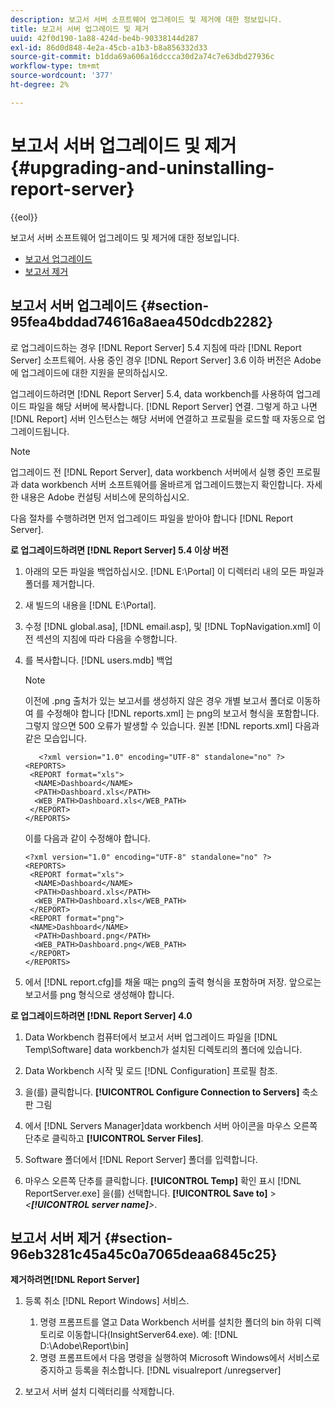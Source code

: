 ```yaml
---
description: 보고서 서버 소프트웨어 업그레이드 및 제거에 대한 정보입니다.
title: 보고서 서버 업그레이드 및 제거
uuid: 42f0d190-1a88-424d-be4b-90338144d287
exl-id: 86d0d848-4e2a-45cb-a1b3-b8a856332d33
source-git-commit: b1dda69a606a16dccca30d2a74c7e63dbd27936c
workflow-type: tm+mt
source-wordcount: '377'
ht-degree: 2%

---
```


# 보고서 서버 업그레이드 및 제거{#upgrading-and-uninstalling-report-server}

{{eol}}

보고서 서버 소프트웨어 업그레이드 및 제거에 대한 정보입니다.

* [보고서 업그레이드](../../../home/c-rpt-oview/c-inst-rpt/c-upgrade-uninstall-rpt.md#section-95fea4bddad74616a8aea450dcdb2282)
* [보고서 제거](../../../home/c-rpt-oview/c-inst-rpt/c-upgrade-uninstall-rpt.md#section-96eb3281c45a45c0a7065deaa6845c25)

## 보고서 서버 업그레이드 {#section-95fea4bddad74616a8aea450dcdb2282}

로 업그레이드하는 경우 [!DNL Report Server] 5.4 지침에 따라 [!DNL Report Server] 소프트웨어. 사용 중인 경우 [!DNL Report Server] 3.6 이하 버전은 Adobe에 업그레이드에 대한 지원을 문의하십시오.

업그레이드하려면 [!DNL Report Server] 5.4, data workbench를 사용하여 업그레이드 파일을 해당 서버에 복사합니다. [!DNL Report Server] 연결. 그렇게 하고 나면 [!DNL Report] 서버 인스턴스는 해당 서버에 연결하고 프로필을 로드할 때 자동으로 업그레이드됩니다.

>[!NOTE]
>
>업그레이드 전 [!DNL Report Server], data workbench 서버에서 실행 중인 프로필과 data workbench 서버 소프트웨어를 올바르게 업그레이드했는지 확인합니다. 자세한 내용은 Adobe 컨설팅 서비스에 문의하십시오.

다음 절차를 수행하려면 먼저 업그레이드 파일을 받아야 합니다 [!DNL Report Server].

**로 업그레이드하려면 [!DNL Report Server] 5.4 이상 버전**

1. 아래의 모든 파일을 백업하십시오. [!DNL E:\Portal] 이 디렉터리 내의 모든 파일과 폴더를 제거합니다.
1. 새 빌드의 내용을 [!DNL E:\Portal].
1. 수정 [!DNL global.asa], [!DNL email.asp], 및 [!DNL TopNavigation.xml] 이전 섹션의 지침에 따라 다음을 수행합니다.

1. 를 복사합니다. [!DNL users.mdb] 백업

   >[!NOTE]
   >
   >이전에 .png 출처가 있는 보고서를 생성하지 않은 경우 개별 보고서 폴더로 이동하여 를 수정해야 합니다 [!DNL reports.xml] 는 png의 보고서 형식을 포함합니다. 그렇지 않으면 500 오류가 발생할 수 있습니다. 원본 [!DNL reports.xml] 다음과 같은 모습입니다.

   ```
      <?xml version="1.0" encoding="UTF-8" standalone="no" ?>
   <REPORTS>
    <REPORT format="xls">
     <NAME>Dashboard</NAME>
     <PATH>Dashboard.xls</PATH>
     <WEB_PATH>Dashboard.xls</WEB_PATH>
    </REPORT>
   </REPORTS>
   ```

   이를 다음과 같이 수정해야 합니다.

   ```
   <?xml version="1.0" encoding="UTF-8" standalone="no" ?>
   <REPORTS>
    <REPORT format="xls">
     <NAME>Dashboard</NAME>
     <PATH>Dashboard.xls</PATH>
     <WEB_PATH>Dashboard.xls</WEB_PATH>
    </REPORT>
    <REPORT format="png">
    <NAME>Dashboard</NAME>
     <PATH>Dashboard.png</PATH>
     <WEB_PATH>Dashboard.png</WEB_PATH>
    </REPORT>
   </REPORTS>
   ```

1. 에서 [!DNL report.cfg]를 채울 때는 png의 출력 형식을 포함하며 저장. 앞으로는 보고서를 png 형식으로 생성해야 합니다.

**로 업그레이드하려면 [!DNL Report Server] 4.0**

1. Data Workbench 컴퓨터에서 보고서 서버 업그레이드 파일을 [!DNL Temp\Software] data workbench가 설치된 디렉토리의 폴더에 있습니다.
1. Data Workbench 시작 및 로드 [!DNL Configuration] 프로필 참조.
1. 을(를) 클릭합니다. **[!UICONTROL Configure Connection to Servers]** 축소판 그림
1. 에서 [!DNL Servers Manager]data workbench 서버 아이콘을 마우스 오른쪽 단추로 클릭하고 **[!UICONTROL Server Files]**.

1. Software 폴더에서 [!DNL Report Server] 폴더를 입력합니다.
1. 마우스 오른쪽 단추를 클릭합니다. **[!UICONTROL Temp]** 확인 표시 [!DNL ReportServer.exe] 을(를) 선택합니다. **[!UICONTROL Save to]** > *&lt;**[!UICONTROL server name]**>*.

## 보고서 서버 제거 {#section-96eb3281c45a45c0a7065deaa6845c25}

**제거하려면[!DNL Report Server]**

1. 등록 취소 [!DNL Report Windows] 서비스.

   1. 명령 프롬프트를 열고 Data Workbench 서버를 설치한 폴더의 bin 하위 디렉토리로 이동합니다(InsightServer64.exe). 예: [!DNL D:\Adobe\Report\bin]
   1. 명령 프롬프트에서 다음 명령을 실행하여 Microsoft Windows에서 서비스로 중지하고 등록을 취소합니다. [!DNL visualreport /unregserver]

1. 보고서 서버 설치 디렉터리를 삭제합니다.
